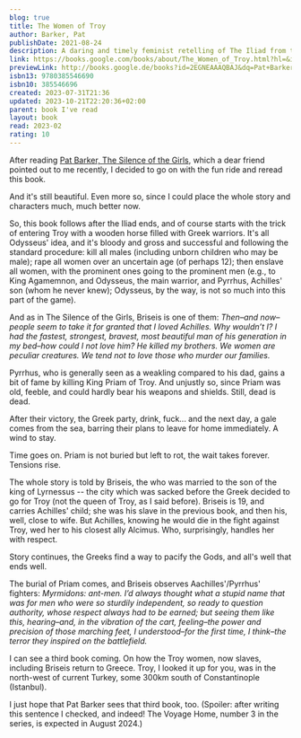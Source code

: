 ```yaml
---  
blog: true  
title: The Women of Troy  
author: Barker, Pat  
publishDate: 2021-08-24  
description: A daring and timely feminist retelling of The Iliad from the perspective of the women of Troy who endured it—an extraordinary follow up to The Silence of the Girls from the Booker Prize-winning author of The Regeneration Trilogy and “one of contemporary literature’s most thoughtful and compelling writers" (The Washington Post). Troy has fallen and the victorious Greeks are eager to return home with the spoils of an endless war—including the women of Troy themselves. They await a fair wind for the Aegean. It does not come, because the gods are offended. The body of King Priam lies unburied and desecrated, and so the victors remain in suspension, camped in the shadows of the city they destroyed as the coalition that held them together begins to unravel. Old feuds resurface and new suspicions and rivalries begin to fester. Largely unnoticed by her captors, the one time Trojan queen Briseis, formerly Achilles's slave, now belonging to his companion Alcimus, quietly takes in these developments. She forges alliances when she can, with Priam's aged wife the defiant Hecuba and with the disgraced soothsayer Calchas, all the while shrewdly seeking her path to revenge.  
link: https://books.google.com/books/about/The_Women_of_Troy.html?hl=&id=2EGNEAAAQBAJ  
previewLink: http://books.google.de/books?id=2EGNEAAAQBAJ&dq=Pat+Barker,+The+Women+of+Troy&hl=&as_pt=BOOKS&cd=2&source=gbs_api  
isbn13: 9780385546690  
isbn10: 385546696  
created: 2023-07-31T21:36  
updated: 2023-10-21T22:20:36+02:00  
parent: book I've read  
layout: book  
read: 2023-02  
rating: 10  
---  
```

  
After reading [Pat Barker, The Silence of the Girls](./Pat%20Barker,%20The%20Silence%20of%20the%20Girls.md), which a dear friend pointed out to me recently, I decided to go on with the fun ride and reread this book.  
  
And it's still beautiful. Even more so, since I could place the whole story and characters much, much better now.  
  
So, this book follows after the Iliad ends, and of course starts with the trick of entering Troy with a wooden horse filled with Greek warriors. It's all Odysseus' idea, and it's bloody and gross and successful and following the standard procedure: kill all males (including unborn children who may be male); rape all women over an uncertain age (of perhaps 12); then enslave all women, with the prominent ones going to the prominent men (e.g., to King Agamemnon, and Odysseus, the main warrior, and Pyrrhus, Achilles' son (whom he never knew); Odysseus, by the way, is not so much into this part of the game).  
  
And as in The Silence of the Girls, Briseis is one of them: *Then–and now–people seem to take it for granted that I loved Achilles. Why wouldn’t I? I had the fastest, strongest, bravest, most beautiful man of his generation in my bed–how could I not love him? He killed my brothers. We women are peculiar creatures. We tend not to love those who murder our families.*  
  
Pyrrhus, who is generally seen as a weakling compared to his dad, gains a bit of fame by killing King Priam of Troy. And unjustly so, since Priam was old, feeble, and could hardly bear his weapons and shields. Still, dead is dead.  
  
After their victory, the Greek party, drink, fuck... and the next day, a gale comes from the sea, barring their plans to leave for home immediately.  A wind to stay.  
  
Time goes on. Priam is not buried but left to rot, the wait takes forever. Tensions rise.  
  
The whole story is told by Briseis, the who was married to the son of the king of Lyrnessus -- the city which was sacked before the Greek decided to go for Troy (not the queen of Troy, as I said before). Briseis is 19, and carries Achilles' child; she was his slave in the previous book, and then his, well, close to wife. But Achilles, knowing he would die in the fight against Troy, wed her to his closest ally Alcimus. Who, surprisingly, handles her with respect.  
  
Story continues, the Greeks find a way to pacify the Gods, and all's well that ends well.  
  
The burial of Priam comes, and Briseis observes Aachilles'/Pyrrhus' fighters: *Myrmidons: ant-men. I’d always thought what a stupid name that was for men who were so sturdily independent, so ready to question authority, whose respect always had to be earned; but seeing them like this, hearing–and, in the vibration of the cart, feeling–the power and precision of those marching feet, I understood–for the first time, I think–the terror they inspired on the battlefield.*  
  
I can see a third book coming. On how the Troy women, now slaves, including Briseis return to Greece. Troy, I looked it up for you, was in the north-west of current Turkey, some 300km south of Constantinople (Istanbul).  
  
I just hope that Pat Barker sees that third book, too. (Spoiler: after writing this sentence I checked, and indeed!  The Voyage Home, number 3 in the series, is expected in August 2024.)